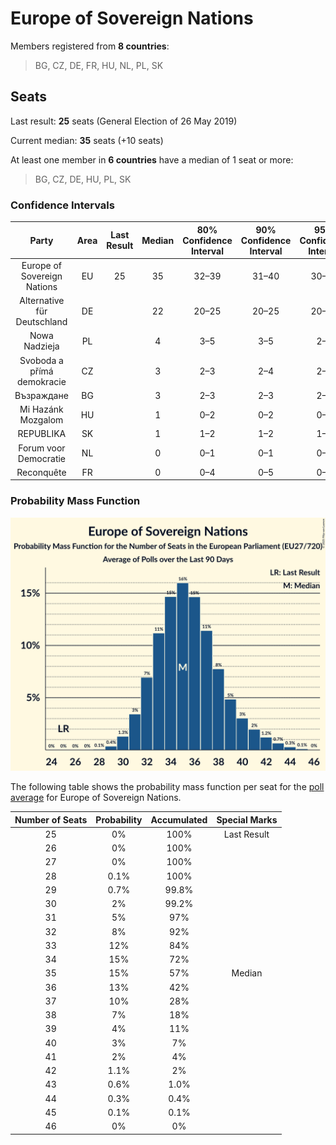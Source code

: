 # Europe of Sovereign Nations

Members registered from **8 countries**:

> BG, CZ, DE, FR, HU, NL, PL, SK

## Seats

Last result: **25** seats (General Election of 26 May 2019)

Current median: **35** seats (+10 seats)

At least one member in **6 countries** have a median of 1 seat or more:

> BG, CZ, DE, HU, PL, SK

### Confidence Intervals

| Party | Area | Last Result | Median | 80% Confidence Interval | 90% Confidence Interval | 95% Confidence Interval | 99% Confidence Interval |
|:-----:|:----:|:-----------:|:------:|:-----------------------:|:-----------------------:|:-----------------------:|:-----------------------:|
| Europe of Sovereign Nations | EU | 25 | 35 | 32–39 | 31–40 | 30–41 | 29–43 |
| Alternative für Deutschland | DE | | 22 | 20–25 | 20–25 | 20–25 | 19–27 |
| Nowa Nadzieja | PL | | 4 | 3–5 | 3–5 | 2–5 | 2–6 |
| Svoboda a přímá demokracie | CZ | | 3 | 2–3 | 2–4 | 2–4 | 2–4 |
| Възраждане | BG | | 3 | 2–3 | 2–3 | 2–3 | 2–3 |
| Mi Hazánk Mozgalom | HU | | 1 | 0–2 | 0–2 | 0–2 | 0–2 |
| REPUBLIKA | SK | | 1 | 1–2 | 1–2 | 1–2 | 1–2 |
| Forum voor Democratie | NL | | 0 | 0–1 | 0–1 | 0–1 | 0–1 |
| Reconquête | FR | | 0 | 0–4 | 0–5 | 0–5 | 0–5 |

### Probability Mass Function

![Graph with seats probability mass function not yet produced](average-2025-05-31-seats-pmf-europeofsovereignnations.png "Seats Probability Mass Function")

The following table shows the probability mass function per seat for the [poll average](average-2025-05-31.html) for Europe of Sovereign Nations.

| Number of Seats | Probability | Accumulated | Special Marks |
|:---------------:|:-----------:|:-----------:|:-------------:|
| 25 | 0% | 100% | Last Result |
| 26 | 0% | 100% |  |
| 27 | 0% | 100% |  |
| 28 | 0.1% | 100% |  |
| 29 | 0.7% | 99.8% |  |
| 30 | 2% | 99.2% |  |
| 31 | 5% | 97% |  |
| 32 | 8% | 92% |  |
| 33 | 12% | 84% |  |
| 34 | 15% | 72% |  |
| 35 | 15% | 57% | Median |
| 36 | 13% | 42% |  |
| 37 | 10% | 28% |  |
| 38 | 7% | 18% |  |
| 39 | 4% | 11% |  |
| 40 | 3% | 7% |  |
| 41 | 2% | 4% |  |
| 42 | 1.1% | 2% |  |
| 43 | 0.6% | 1.0% |  |
| 44 | 0.3% | 0.4% |  |
| 45 | 0.1% | 0.1% |  |
| 46 | 0% | 0% |  |


